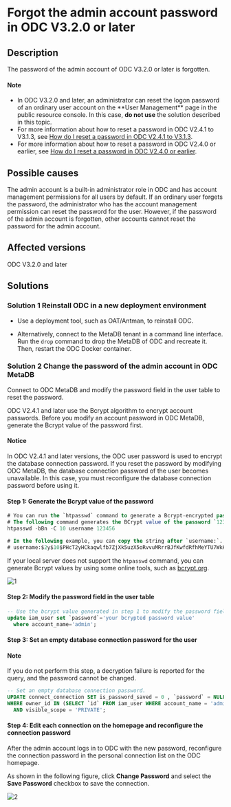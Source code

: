 Forgot the admin account password in ODC V3.2.0 or later
================================================

**Description**
-----------------

The password of the admin account of ODC V3.2.0 or later is forgotten.

<main id="notice" type='explain'>
  <h4>Note</h4>
  <ul>
  <li>In ODC V3.2.0 and later, an administrator can reset the logon password of an ordinary user account on the **User Management** page in the public resource console.  In this case, <strong>do not use</strong> the solution described in this topic. </li>
  <li>For more information about how to reset a password in ODC V2.4.1 to V3.1.3, see <a href="2.forget-account-password-of-odc-v2.4.1-to-v3.1.3.md">How do I reset a password in ODC V2.4.1 to V3.1.3</a>. </li>
  <li>For more information about how to reset a password in ODC V2.4.0 or earlier, see <a href="3.forget-user-password-of-odc-v2.4.0-and-earlier-versions.md">How do I reset a password in ODC V2.4.0 or earlier</a>. </li>
  </ul>
</main>

**Possible causes**
-----------------

The admin account is a built-in administrator role in ODC and has account management permissions for all users by default. If an ordinary user forgets the password, the administrator who has the account management permission can reset the password for the user. However, if the password of the admin account is forgotten, other accounts cannot reset the password for the admin account.

**Affected versions**
--------------------------

ODC V3.2.0 and later

**Solutions**
-------------------------

### **Solution 1** Reinstall ODC in a new deployment environment

* Use a deployment tool, such as OAT/Antman, to reinstall ODC.

* Alternatively, connect to the MetaDB tenant in a command line interface. Run the `drop` command to drop the MetaDB of ODC and recreate it. Then, restart the ODC Docker container.

### **Solution 2** Change the password of the admin account in ODC MetaDB

Connect to ODC MetaDB and modify the password field in the user table to reset the password.

ODC V2.4.1 and later use the Bcrypt algorithm to encrypt account passwords. Before you modify an account password in ODC MetaDB, generate the Bcrypt value of the password first.

<main id="notice" type='notice'>
   <h4>Notice</h4>
   <p>In ODC V2.4.1 and later versions, the ODC user password is used to encrypt the database connection password. If you reset the password by modifying ODC MetaDB, the database connection password of the user becomes unavailable. In this case, you must reconfigure the database connection password before using it. </p>
</main>

#### **Step 1: Generate the Bcrypt value of the password**

```sql
# You can run the `htpasswd` command to generate a Bcrypt-encrypted password.
# The following command generates the BCrypt value of the password `123456`, where the username can be any string.
htpasswd -bBn -C 10 username 123456

# In the following example, you can copy the string after `username:`.
# username:$2y$10$PHcT2yHCkaqwlfb7ZjXk5uzX5oRvvuMRrrBJfKwfdRfhMeYTU7WkK
```

If your local server does not support the `htpasswd` command, you can generate Bcrypt values by using some online tools, such as [bcrypt.org](https://bcrypt.org/).

![1](https://obbusiness-private.oss-cn-shanghai.aliyuncs.com/doc/img/odc/KB/3.common-troubleshooting/8.account-password-problem/1.forget-admin-account-password-of-odc-v3.2.0-and-later-versions/1.png)

#### **Step 2: Modify the password field in the user table**

```sql
-- Use the bcrypt value generated in step 1 to modify the password field of the admin account in the `iam_user` table.
update iam_user set `password`='your bcrypted password value'
  where account_name='admin';
```

#### **Step 3: Set an empty database connection password for the user**

<main id="notice" type='explain'>
   <h4>Note</h4>
   <p>If you do not perform this step, a decryption failure is reported for the query, and the password cannot be changed. </p>
</main>

```sql
-- Set an empty database connection password.
UPDATE connect_connection SET is_password_saved = 0 , `password` = NULL ,  sys_tenant_password = NULL
WHERE owner_id IN (SELECT `id` FROM iam_user WHERE account_name = 'admin')
  AND visible_scope = 'PRIVATE';
```

#### **Step 4: Edit each connection on the homepage and reconfigure the connection password**

After the admin account logs in to ODC with the new password, reconfigure the connection password in the personal connection list on the ODC homepage.

As shown in the following figure, click **Change Password** and select the **Save Password** checkbox to save the connection.

![2](https://obbusiness-private.oss-cn-shanghai.aliyuncs.com/doc/img/odc/420/1300.troubleshooting/800.account-password-problem/100.forget-admin-account-password-of-odc-v3.2.0-and-later-versions/2EN.png)
